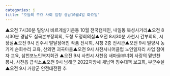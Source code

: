 ```yaml
---
categories: j
title: "오늘의 주요 사회 일정 경남10월4일 화요일"
---
```

▲오전 7시30분 밀양시 바르게살기운동 10월 전국캠페인, 내일동 북성사거리▲오전 8시30분 경남도 실국본부장회의, 도청 도정회의실▲오전 8시30분 사천시 간부회의, 시장실▲오전 9시 진주시 발달장애인 작품 전시회, 시청 2층 전시관▲오전 9시 밀양시 농기계 순회수리 교육, 산외면 괴곡마을▲오전 9시 사천시니어클럽 노인일자리 사업 참여자 교육, 삼천포노인복지회관 ▲오전 9시 사천시 사천읍 새마을부녀회 사랑의 밑반찬 봉사, 사천읍 급식소▲오전 9시 남해군 2022지방세 체납액 징수대책 보고회, 부군수실▲오전 9시 거창군 안전대전환 추